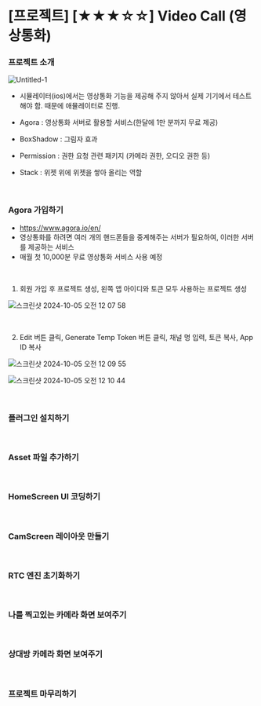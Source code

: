 # [프로젝트] [★★★☆☆] Video Call (영상통화)

### 프로젝트 소개

![Untitled-1](https://github.com/user-attachments/assets/490e11f1-75b4-4df5-a991-f157e55486a1)

- 시뮬레이터(ios)에서는 영상통화 기능을 제공해 주지 않아서 실제 기기에서 테스트 해야 함. 때문에 애뮬레이터로 진행.

- Agora : 영상통화 서버로 활용할 서비스(한달에 1만 분까지 무료 제공)
- BoxShadow : 그림자 효과
- Permission : 권한 요청 관련 패키지 (카메라 권한, 오디오 권한 등)
- Stack : 위젯 위에 위젯을 쌓아 올리는 역할

<br>

### Agora 가입하기

- https://www.agora.io/en/
- 영상통화를 하려면 여러 개의 핸드폰들을 중계해주는 서버가 필요하여, 이러한 서버를 제공하는 서비스
- 매월 첫 10,000분 무료 영상통화 서비스 사용 예정

<br>

1. 회원 가입 후 프로젝트 생성, 왼쪽 앱 아이디와 토큰 모두 사용하는 프로젝트 생성

![스크린샷 2024-10-05 오전 12 07 58](https://github.com/user-attachments/assets/2e31fd21-d45f-4332-bba4-32e642959ecb)

<br>

2. Edit 버튼 클릭, Generate Temp Token 버튼 클릭, 채널 명 입력, 토큰 복사, App ID 복사

![스크린샷 2024-10-05 오전 12 09 55](https://github.com/user-attachments/assets/ff121c2b-09e7-46f5-857c-6c506578af24)

![스크린샷 2024-10-05 오전 12 10 44](https://github.com/user-attachments/assets/25dc6ffc-d468-464c-b18f-becfe7a3e049)

<br>

### 플러그인 설치하기

<br>

### Asset 파일 추가하기

<br>

### HomeScreen UI 코딩하기

<br>

### CamScreen 레이아웃 만들기

<br>

### RTC 엔진 초기화하기

<br>

### 나를 찍고있는 카메라 화면 보여주기

<br>

### 상대방 카메라 화면 보여주기

<br>

### 프로젝트 마무리하기

<br>